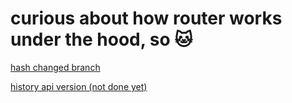 # curious about how router works under the hood, so 🐱

[hash changed branch](https://esiokao.github.io/router-implementation/#/page2)

[history api version (not done yet)]()

